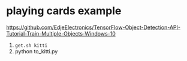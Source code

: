 playing cards example
===

https://github.com/EdjeElectronics/TensorFlow-Object-Detection-API-Tutorial-Train-Multiple-Objects-Windows-10

1. `get.sh kitti`
2. python to_kitti.py
